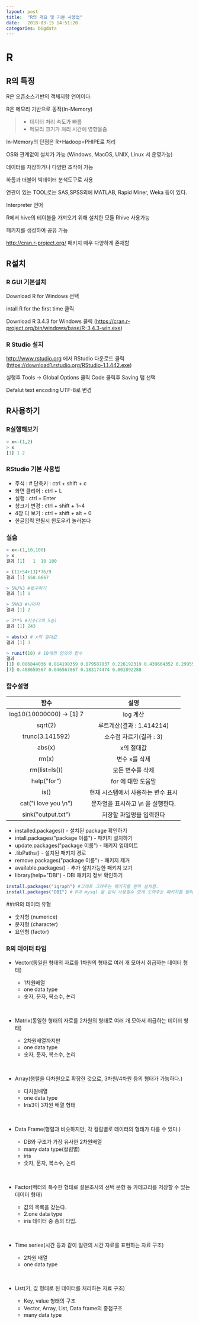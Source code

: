 ```yaml
---
layout: post
title:  "R의 개요 및 기본 사용법"
date:   2018-03-15 14:51:20
categories: bigdata
---
```


# R

## R의 특징

R은 오픈소스기반의 객체지향 언어이다.

R은 메모리 기반으로 동작(In-Memory)

> * 데이터 처리 속도가 빠름
> * 메모리 크기가 처리 시간에 영향을줌
>

In-Memory의 단점은 R+Hadoop=PHIPE로 처리

OS와 관계없이 설치가 가능 (Windows, MacOS, UNIX, Linux 서 운영가능)

데이터를 저장하거나 다양한 조작이 가능

하둡과 더불어 빅데이터 분석도구로 사용

연관이 있는 TOOL로는 SAS,SPSS외에 MATLAB, Rapid Miner, Weka 등이 있다.

Interpreter 언어



R에서 hive의 테이블을 가져오기 위해 설치한 모듈 Rhive 사용가능

패키지를 생성하여 공유 가능

http://cran.r-project.org/ 패키지 매우 다양하게 존재함



## R설치

### R GUI 기본설치

Download R for Windows 선택

intall R for the first time 클릭 

Download R 3.4.3 for Windows 클릭 (https://cran.r-project.org/bin/windows/base/R-3.4.3-win.exe)



### R Studio 설치

http://www.rstudio.org 에서 RStudio 다운로드 클릭(https://download1.rstudio.org/RStudio-1.1.442.exe)

실행후 Tools -> Global Options 클릭 Code 클릭후 Saving 탭 선택

Defalut text encoding UTF-8로 변경



## R사용하기

### R실행해보기

```R
> x<-(1,2)
> x
[1] 1 2
```



### RStudio 기본 사용법

* 주석 : # 단축키 : ctrl + shift + c
* 화면 클리어 : ctrl + L
* 실행 : ctrl + Enter
* 창크기 변경 : ctrl + shift + 1~4
* 4창 다 보기 : ctrl + shift + alt + 0
* 한글입력 안될시 윈도우키 눌러본다




### 실습

```R
> x<-(1,10,100)
> x
결과 [1]   1  10 100

> (11+54+13)*76/9
결과 [1] 658.6667

> 5%/%3 #몫구하기
결과 [1] 1

> 5%%3 #나머지
결과 [1] 2

> 3**5 #지수(3의 5승)
결과 [1] 243

> abs(x) # x의 절대값
결과 [1] 3

> runif(10) # 10개의 임의의 함수
결과 
[1] 0.086844036 0.814198359 0.879587837 0.226192319 0.439664352 0.299559717
[7] 0.408650567 0.046567867 0.183174474 0.001892288

```
### 함수설명

|             함수             |                설명                |
| :--------------------------: | :--------------------------------: |
| log10(10000000)   ->   [1] 7 |             log  계산              |
|           sqrt(2)            |     루트계산(결과 : 1.414214)      |
|       trunc(3.141592)        |      소수점 자르기(결과 : 3)       |
|            abs(x)            |             x의 절대값             |
|            rm(x)             |           변수 x를 삭제            |
|        rm(list=ls())         |          모든 변수를 삭제          |
|         help("for")          |         for 에 대한 도움말         |
|             is()             | 현재 시스탬에서 사용하는 변수 표시 |
|     cat("i love you \n")     | 문자열을 표시하고 \n 을 실행한다.  |
|      sink("output.txt")      |      저장할 파일명을 입력한다      |



* installed.packages() - 설치된 package 확인하기
* intall.packages("package 이름") - 패키지 설치하기 
* update.packages("package 이름") - 패키지 업데이트
* .libPaths() - 설치된 패키지 경로
* remove.packages("package 이름") - 패키지 제거
* available.packages() - 추가 설치가능한 패키지 보기
* library(help="DBI") - DBI 패키지 정보 확인하기



```R
install.packages("igraph") #그래프 그려주는 패키지를 받아 설치함.
install.packages("DBI") # R과 mysql 을 같이 사용할수 있게 도와주는 패키지를 받아 설치함
```



###R의 데이터 유형

* 숫자형 (numerice)
* 문자형 (character)
* 요인형 (factor)



### R의 데이터 타입

* Vector(동일한 형태의 자료를 1차원의 형태로 여러 개 모아서 취급하는 데이터 형태)

  - 1차원배열
  - one data type
  - 숫자, 문자, 복소수, 논리

  ​

* Matrix(동일한 형태의 자료를 2차원의 형태로 여러 개 모아서 취급하는 데이터 형태)

  * 2차원배열까지만
  * one data type
  * 숫자, 문자, 복소수, 논리

  ​

* Array(행렬을 다차원으로 확장한 것으로, 3차원/4차원 등의 형태가 가능하다.)

  * 다차원배열
  * one data type
  * Iris3이 3차원 배열 형태

  ​

* Data Frame(행렬과 비슷하지만, 각 컬럼별로 데이터의 형태가 다를 수 있다.)

  * DB와 구조가 가장 유사한 2차원배열
  * many data type(컬럼별)
  * iris
  * 숫자, 문자, 복소수, 논리

  ​

* Factor(벡터의 특수한 형태로 설문조사의 선택 문항 등 카테고리를 저장할 수 있는 데이터 형태)

  * 값의 목록을 갖는다.
  * 2.one data type
  * iris 데이터 중 종의 타입.

  ​

* Time series(시간 등과 같이 일련의 시간 자료를 표현하는 자료 구조)

  * 2차원 배열
  * one data type

  ​

* List(키, 값 형태로 된 데이터를 처리하는 자료 구조)

  * Key, value 형태의 구조
  * Vector, Array, List, Data frame의 중첩구조
  * many data type